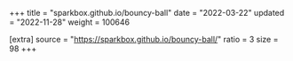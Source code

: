 +++
title = "sparkbox.github.io/bouncy-ball"
date = "2022-03-22"
updated = "2022-11-28"
weight = 100646

[extra]
source = "https://sparkbox.github.io/bouncy-ball/"
ratio = 3
size = 98
+++
